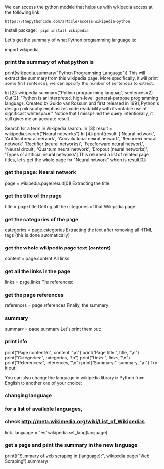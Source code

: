 We can access the python module that helps us with wikipedia access at the following link:

```https://thepythoncode.com/article/access-wikipedia-python```

Install package:
``` pip3 install wikipedia```

Let's get the summary of what Python programming language is:

import wikipedia

### print the summary of what python is
print(wikipedia.summary("Python Programming Language"))
This will extract the summary from this wikipedia page. More specifically, it will print some first sentences, we can specify the number of sentences to extract:

In [2]: wikipedia.summary("Python programming languag", sentences=2)
Out[2]: "Python is an interpreted, high-level, general-purpose programming language. Created by Guido van Rossum and first released in 1991, Python's design philosophy emphasizes code readability with its notable use of significant whitespace."
Notice that I misspelled the query intentionally, it still gives me an accurate result.

Search for a term in Wikipedia search:
In [3]: result = wikipedia.search("Neural networks")
In [4]: print(result)
['Neural network', 'Artificial neural network', 'Convolutional neural network', 'Recurrent neural network', 'Rectifier (neural networks)', 'Feedforward neural network', 'Neural circuit', 'Quantum neural network', 'Dropout (neural networks)', 'Types of artificial neural networks']
This returned a list of related page titles, let's get the whole page for "Neural network" which is result[0]:

### get the page: Neural network
page = wikipedia.page(result[0])
Extracting the title:

### get the title of the page
title = page.title
Getting all the categories of that Wikipedia page:

### get the categories of the page
categories = page.categories
Extracting the text after removing all HTML tags (this is done automatically):

### get the whole wikipedia page text (content)
content = page.content
All links:

### get all the links in the page
links = page.links
The references:

### get the page references
references = page.references
Finally, the summary:

### summary
summary = page.summary
Let's print them out:

### print info
print("Page content:\n", content, "\n")
print("Page title:", title, "\n")
print("Categories:", categories, "\n")
print("Links:", links, "\n")
print("References:", references, "\n")
print("Summary:", summary, "\n")
Try it out!

You can also change the language in wikipedia library in Python from English to another one of your choice:

### changing language
### for a list of available languages, 
### check http://meta.wikimedia.org/wiki/List_of_Wikipedias 
link.
language = "es"
wikipedia.set_lang(language)

### get a page and print the summary in the new language
print(f"Summary of web scraping in {language}:", wikipedia.page("Web Scraping").summary)
